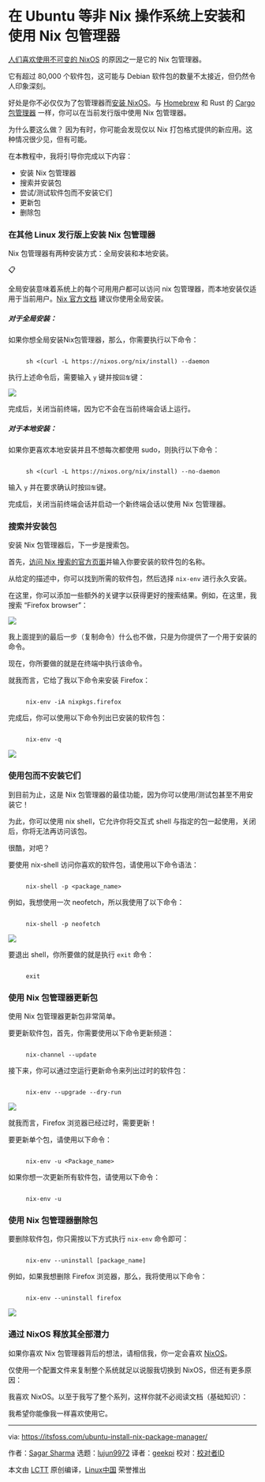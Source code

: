 [#]: subject: "Install and Use Nix Package Manager on non-Nix OS like Ubuntu"
[#]: via: "https://itsfoss.com/ubuntu-install-nix-package-manager/"
[#]: author: "Sagar Sharma https://itsfoss.com/author/sagar/"
[#]: collector: "lujun9972/lctt-scripts-1693450080"
[#]: translator: "geekpi"
[#]: reviewer: " "
[#]: publisher: " "
[#]: url: " "

在 Ubuntu 等非 Nix 操作系统上安装和使用 Nix 包管理器
======

[人们喜欢使用不可变的 NixOS][1] 的原因之一是它的 Nix 包管理器。

它有超过 80,000 个软件包，这可能与 Debian 软件包的数量不太接近，但仍然令人印象深刻。

好处是你不必仅仅为了包管理器而[安装 NixOS][2]。与 [Homebrew][3] 和 Rust 的 [Cargo 包管理器][4] 一样，你可以在当前发行版中使用 Nix 包管理器。

为什么要这么做？ 因为有时，你可能会发现仅以 Nix 打包格式提供的新应用。这种情况很少见，但有可能。

在本教程中，我将引导你完成以下内容：

   * 安装 Nix 包管理器
   * 搜索并安装包
   * 尝试/测试软件包而不安装它们
   * 更新包
   * 删除包



### 在其他 Linux 发行版上安装 Nix 包管理器

Nix 包管理器有两种安装方式：全局安装和本地安装。

📋

全局安装意味着系统上的每个可用用户都可以访问 nix 包管理器，而本地安装仅适用于当前用户。[Nix 官方文档][5] 建议你使用全局安装。

##### 对于全局安装：

如果你想全局安装Nix包管理器，那么，你需要执行以下命令：

````

     sh <(curl -L https://nixos.org/nix/install) --daemon

````

执行上述命令后，需要输入 `y` 键并按`回车`键：

![][6]

完成后，关闭当前终端，因为它不会在当前终端会话上运行。

##### 对于本地安装：

如果你更喜欢本地安装并且不想每次都使用 sudo，则执行以下命令：

````

     sh <(curl -L https://nixos.org/nix/install) --no-daemon

````

输入 `y` 并在要求确认时按`回车`键。

完成后，关闭当前终端会话并启动一个新终端会话以使用 Nix 包管理器。

### 搜索并安装包

安装 Nix 包管理器后，下一步是搜索包。

首先，[访问 Nix 搜索的官方页面][7]并输入你要安装的软件包的名称。

从给定的描述中，你可以找到所需的软件包，然后选择 `nix-env` 进行永久安装。

在这里，你可以添加一些额外的关键字以获得更好的搜索结果。例如，在这里，我搜索 “Firefox browser”：

![][8]

我上面提到的最后一步（复制命令）什么也不做，只是为你提供了一个用于安装的命令。

现在，你所要做的就是在终端中执行该命令。

就我而言，它给了我以下命令来安装 Firefox：

````

     nix-env -iA nixpkgs.firefox

````

完成后，你可以使用以下命令列出已安装的软件包：

````

     nix-env -q

````

![][9]

### 使用包而不安装它们

到目前为止，这是 Nix 包管理器的最佳功能，因为你可以使用/测试包甚至不用安装它！

为此，你可以使用 nix shell，它允许你将交互式 shell 与指定的包一起使用，关闭后，你将无法再访问该包。

很酷，对吧？

要使用 nix-shell 访问你喜欢的软件包，请使用以下命令语法：

````

     nix-shell -p <package_name>

````

例如，我想使用一次 neofetch，所以我使用了以下命令：

````

     nix-shell -p neofetch

````

![][10]

要退出 shell，你所要做的就是执行 `exit` 命令：

````

     exit

````

### 使用 Nix 包管理器更新包

使用 Nix 包管理器更新包非常简单。

要更新软件包，首先，你需要使用以下命令更新频道：

````

     nix-channel --update

````

接下来，你可以通过空运行更新命令来列出过时的软件包：

````

     nix-env --upgrade --dry-run

````

![][11]

就我而言，Firefox 浏览器已经过时，需要更新！

要更新单个包，请使用以下命令：

````

     nix-env -u <Package_name>

````

如果你想一次更新所有软件包，请使用以下命令：

````

     nix-env -u

````

### 使用 Nix 包管理器删除包

要删除软件包，你只需按以下方式执行 `nix-env` 命令即可：

````

     nix-env --uninstall [package_name]

````

例如，如果我想删除 Firefox 浏览器，那么，我将使用以下命令：

````

     nix-env --uninstall firefox

````

![][12]

### 通过 NixOS 释放其全部潜力

如果你喜欢 Nix 包管理器背后的想法，请相信我，你一定会喜欢 [NixOS][13]。

仅使用一个配置文件来复制整个系统就足以说服我切换到 NixOS，但还有更多原因：

我喜欢 NixOS。以至于我写了整个系列，这样你就不必阅读文档（基础知识）：

我希望你能像我一样喜欢使用它。

--------------------------------------------------------------------------------

via: https://itsfoss.com/ubuntu-install-nix-package-manager/

作者：[Sagar Sharma][a]
选题：[lujun9972][b]
译者：[geekpi](https://github.com/geekpi)
校对：[校对者ID](https://github.com/校对者ID)

本文由 [LCTT](https://github.com/LCTT/TranslateProject) 原创编译，[Linux中国](https://linux.cn/) 荣誉推出

[a]: https://itsfoss.com/author/sagar/
[b]: https://github.com/lujun9972
[1]: https://itsfoss.com/why-use-nixos/
[2]: https://itsfoss.com/install-nixos-vm/
[3]: https://itsfoss.com/homebrew-linux/
[4]: https://itsfoss.com/install-rust-cargo-ubuntu-linux/
[5]: https://nixos.org/learn
[6]: https://itsfoss.com/content/images/2023/10/Install-nix-package-manager-globally.png
[7]: https://search.nixos.org/packages
[8]: https://itsfoss.com/content/images/2023/10/Search-packages-to-install-using-the-Nix-package-manager.png
[9]: https://itsfoss.com/content/images/2023/10/List-installed-packages-using-the-nix-package-manager.png
[10]: https://itsfoss.com/content/images/2023/10/Use-packages-wihout-installing-them-using-the-nix-package-manager.png
[11]: https://itsfoss.com/content/images/2023/10/List-outdated-packages-using-the-nix-package-manager.png
[12]: https://itsfoss.com/content/images/2023/10/Remove-packages-using-the-nix-package-manager-1.png
[13]: https://nixos.org/